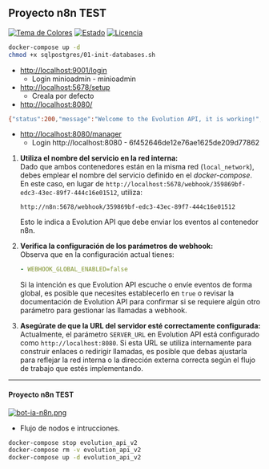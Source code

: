 ## Proyecto n8n TEST
[![Tema de Colores](https://img.shields.io/badge/theme-gruvbox%20dark-brightgreen)](https://github.com/morhetz/gruvbox)
[![Estado](https://img.shields.io/badge/estado-stand%20by-yellowgreen)](https://github.com/programmingwithclaudio/dotfiles)
[![Licencia](https://img.shields.io/badge/licencia-MIT-blue)](https://opensource.org/licenses/MIT)

```bash
docker-compose up -d
chmod +x sqlpostgres/01-init-databases.sh
```

- [http://localhost:9001/login](http://localhost:9001/login)
  - Login minioadmin - minioadmin
- [http://localhost:5678/setup](http://localhost:5678/setup)
  - Creala por defecto
- [http://localhost:8080/](http://localhost:8080/)
```bash
{"status":200,"message":"Welcome to the Evolution API, it is working!","version":"2.2.0","clientName":"evolution_exchange","manager":"http://localhost:8080/manager","documentation":"https://doc.evolution-api.com"}
```
- [http://localhost:8080/manager](http://localhost:8080/manager)
  - Login http://localhost:8080 - 6f452646de12e76ae1625de209d77862

1. **Utiliza el nombre del servicio en la red interna:**  
   Dado que ambos contenedores están en la misma red (`local_network`), debes emplear el nombre del servicio definido en el *docker-compose*. En este caso, en lugar de `http://localhost:5678/webhook/359869bf-edc3-43ec-89f7-444c16e01512`, utiliza:  
   ```
   http://n8n:5678/webhook/359869bf-edc3-43ec-89f7-444c16e01512
   ```  
   Esto le indica a Evolution API que debe enviar los eventos al contenedor n8n.

2. **Verifica la configuración de los parámetros de webhook:**  
   Observa que en la configuración actual tienes:  
   ```yaml
   - WEBHOOK_GLOBAL_ENABLED=false
   ```  
   Si la intención es que Evolution API escuche o envíe eventos de forma global, es posible que necesites establecerlo en `true` o revisar la documentación de Evolution API para confirmar si se requiere algún otro parámetro para gestionar las llamadas a webhook.

3. **Asegúrate de que la URL del servidor esté correctamente configurada:**  
   Actualmente, el parámetro `SERVER_URL` en Evolution API está configurado como `http://localhost:8080`. Si esta URL se utiliza internamente para construir enlaces o redirigir llamadas, es posible que debas ajustarla para reflejar la red interna o la dirección externa correcta según el flujo de trabajo que estés implementando.
---

#### Proyecto n8n TEST
[![bot-ia-n8n.png](https://i.postimg.cc/T1bSgmRR/bot-ia-n8n.png)](https://postimg.cc/hQSpqXzw)
- Flujo de nodos e intrucciones.

```bash
docker-compose stop evolution_api_v2
docker-compose rm -v evolution_api_v2
docker-compose up -d evolution_api_v2
```

